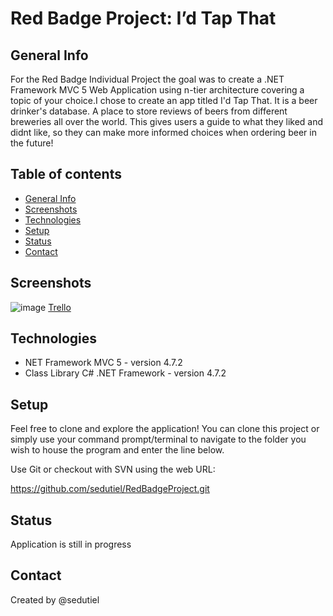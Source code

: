 # Red Badge Project: I’d Tap That
## General Info

For the Red Badge Individual Project the goal was to create a .NET Framework MVC 5 Web Application using n-tier architecture covering a topic of your choice.I chose to create an app titled I'd Tap That. It is a beer drinker's database. A place to store reviews of beers from different breweries all over the world. This gives users a guide to what they liked and didnt like, so they can make more informed choices when ordering beer in the future!

## Table of contents
* [General Info](#general-Info)
* [Screenshots](#screenshots)
* [Technologies](#technologies)
* [Setup](#setup)
* [Status](#status)
* [Contact](#contact)

## Screenshots 
![image](https://user-images.githubusercontent.com/72028079/104500431-6f998500-55ac-11eb-9065-7dd1d0e39ddb.png)
<a href="https://trello.com/b/kUfq0tD2/id-tap-that">Trello</a>




## Technologies 

* NET Framework MVC 5 - version 4.7.2
* Class Library C# .NET Framework - version 4.7.2

## Setup

Feel free to clone and explore the application! You can clone this project or simply use your command prompt/terminal to navigate to the folder you wish to house the program and enter the line below.

Use Git or checkout with SVN using the web URL:

https://github.com/sedutiel/RedBadgeProject.git


## Status 

Application is still in progress

## Contact
Created by @sedutiel
